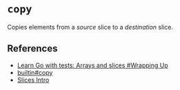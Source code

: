 # `copy`

Copies elements from a _source_ slice to a _destination_ slice.


## References

- [Learn Go with tests: Arrays and slices #Wrapping Up](https://quii.gitbook.io/learn-go-with-tests/go-fundamentals/arrays-and-slices#wrapping-up)
- [builtin#copy](https://pkg.go.dev/builtin#copy)
- [Slices Intro](https://go.dev/blog/slices-intro)
